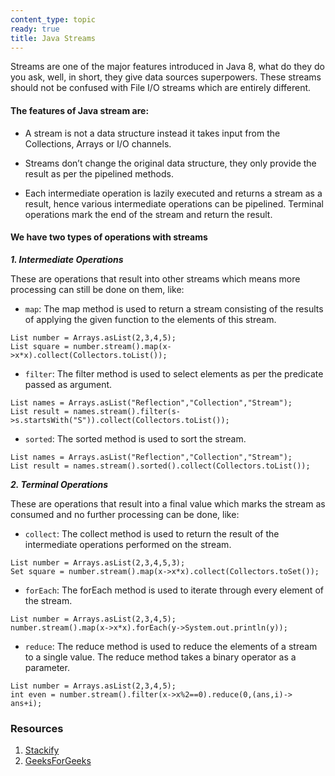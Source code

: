```yaml
---
content_type: topic
ready: true
title: Java Streams
---
```


Streams are one of the major features introduced in Java 8, what do they do you ask, well, in short, they give data sources superpowers. These streams should not be confused with File I/O streams which are entirely different.

#### The features of Java stream are:

- A stream is not a data structure instead it takes input from the Collections, Arrays or I/O channels.

- Streams don’t change the original data structure, they only provide the result as per the pipelined methods.

- Each intermediate operation is lazily executed and returns a stream as a result, hence various intermediate operations can be pipelined. Terminal operations mark the end of the stream and return the result.

#### We have two types of operations with streams

***1. Intermediate Operations***

These are operations that result into other streams which means more processing can still be done on them, like:

- `map`: The map method is used to return a stream consisting of the results of applying the given function to the elements of this stream.

```
List number = Arrays.asList(2,3,4,5);
List square = number.stream().map(x->x*x).collect(Collectors.toList());
```
- `filter`: The filter method is used to select elements as per the predicate passed as argument.

```
List names = Arrays.asList("Reflection","Collection","Stream");
List result = names.stream().filter(s->s.startsWith("S")).collect(Collectors.toList());
```
- `sorted`: The sorted method is used to sort the stream.

```
List names = Arrays.asList("Reflection","Collection","Stream");
List result = names.stream().sorted().collect(Collectors.toList());
```

***2. Terminal Operations***

These are operations that result into a final value which marks the stream as consumed and no further processing can be done, like:

- `collect`: The collect method is used to return the result of the intermediate operations performed on the stream.

```
List number = Arrays.asList(2,3,4,5,3);
Set square = number.stream().map(x->x*x).collect(Collectors.toSet());
```

- `forEach`: The forEach method is used to iterate through every element of the stream.

```
List number = Arrays.asList(2,3,4,5);
number.stream().map(x->x*x).forEach(y->System.out.println(y));
```

- `reduce`: The reduce method is used to reduce the elements of a stream to a single value.
The reduce method takes a binary operator as a parameter.

```
List number = Arrays.asList(2,3,4,5);
int even = number.stream().filter(x->x%2==0).reduce(0,(ans,i)-> ans+i);
```


### Resources
1. [Stackify](https://stackify.com/streams-guide-java-8/)
2. [GeeksForGeeks](https://www.geeksforgeeks.org/stream-in-java/)
